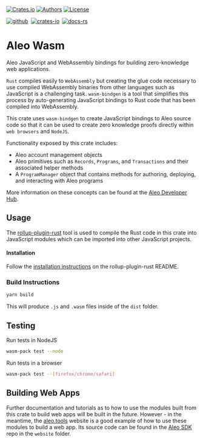 [![Crates.io](https://img.shields.io/crates/v/aleo-wasm.svg?color=neon)](https://crates.io/crates/aleo-wasm)
[![Authors](https://img.shields.io/badge/authors-Aleo-orange.svg)](https://aleo.org)
[![License](https://img.shields.io/badge/License-GPLv3-blue.svg)](./LICENSE.md)

[![github]](https://github.com/AleoHQ/sdk)&ensp;[![crates-io]](https://crates.io/crates/aleo-wasm)&ensp;[![docs-rs]](https://docs.rs/aleo-wasm/latest/aleo-wasm/)

[github]:
    https://img.shields.io/badge/github-8da0cb?style=for-the-badge&labelColor=555555&logo=github
[crates-io]:
    https://img.shields.io/badge/crates.io-fc8d62?style=for-the-badge&labelColor=555555&logo=rust
[docs-rs]:
    https://img.shields.io/badge/docs.rs-66c2a5?style=for-the-badge&labelColor=555555&logo=docs.rs

# Aleo Wasm

Aleo JavaScript and WebAssembly bindings for building zero-knowledge web
applications.

`Rust` compiles easily to `WebAssembly` but creating the glue code necessary to
use compiled WebAssembly binaries from other languages such as JavaScript is a
challenging task. `wasm-bindgen` is a tool that simplifies this process by
auto-generating JavaScript bindings to Rust code that has been compiled into
WebAssembly.

This crate uses `wasm-bindgen` to create JavaScript bindings to Aleo source code
so that it can be used to create zero knowledge proofs directly within
`web browsers` and `NodeJS`.

Functionality exposed by this crate includes:

-   Aleo account management objects
-   Aleo primitives such as `Records`, `Programs`, and `Transactions` and their
    associated helper methods
-   A `ProgramManager` object that contains methods for authoring, deploying,
    and interacting with Aleo programs

More information on these concepts can be found at the
[Aleo Developer Hub](https://developer.aleo.org/concepts).

## Usage

The [rollup-plugin-rust](https://github.com/wasm-tool/rollup-plugin-rust/) tool
is used to compile the Rust code in this crate into JavaScript modules which can
be imported into other JavaScript projects.

#### Installation

Follow the
[installation instructions](https://github.com/wasm-tool/rollup-plugin-rust/#installation)
on the rollup-plugin-rust README.

### Build Instructions

```bash
yarn build
```

This will produce `.js` and `.wasm` files inside of the `dist` folder.

## Testing

Run tests in NodeJS

```bash
wasm-pack test --node
```

Run tests in a browser

```bash
wasm-pack test --[firefox/chrome/safari]
```

## Building Web Apps

Further documentation and tutorials as to how to use the modules built from this
crate to build web apps will be built in the future. However - in the meantime,
the [aleo.tools](https://aleo.tools) website is a good example of how to use
these modules to build a web app. Its source code can be found in the
[Aleo SDK](https://github.com/AleoHQ/sdk) repo in the `website` folder.
